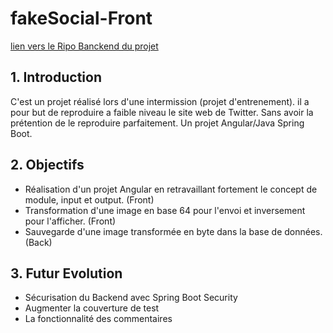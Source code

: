 # fakeSocial-Front
[lien vers le Ripo Banckend du projet](https://github.com/Alex6dev/fakeSocial-Back)
## 1. Introduction

C'est un projet réalisé lors d'une intermission (projet d'entrenement). il a pour but de reproduire a faible niveau le site web de Twitter. Sans avoir la prétention de le reproduire parfaitement. Un projet Angular/Java Spring Boot.

## 2. Objectifs
* Réalisation d'un projet Angular en retravaillant fortement le concept de module, input et output. (Front)
* Transformation d'une image en base 64 pour l'envoi et inversement pour l'afficher. (Front)
* Sauvegarde d'une image transformée en byte dans la base de données. (Back)

## 3. Futur Evolution
* Sécurisation du Backend avec Spring Boot Security
* Augmenter la couverture de test
* La fonctionnalité des commentaires